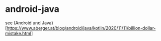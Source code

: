# android-java

see (Android und Java)[https://www.aberger.at/blog/android/java/kotlin/2020/11/11/billion-dollar-mistake.html]